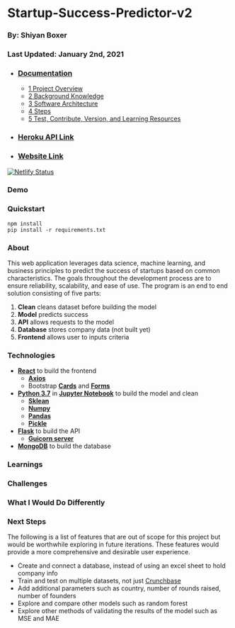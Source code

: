 # Startup-Success-Predictor-v2

### By: Shiyan Boxer
### Last Updated: January 2nd, 2021

- ### [Documentation](https://github.com/shiyanboxer/Startup-Success-Predictor-v2/tree/master/Documentation)
  - [1 Project Overview](https://github.com/shiyanboxer/Startup-Success-Predictor-v2/blob/master/Documentation/1_Project_Overview.md)
  - [2 Background Knowledge](https://github.com/shiyanboxer/Startup-Success-Predictor-v2/blob/master/Documentation/2_Background_Knowledge.md)
  - [3 Software Architecture](https://github.com/shiyanboxer/Startup-Success-Predictor-v2/blob/master/Documentation/3_Software_Architecture.md)
  - [4 Steps](https://github.com/shiyanboxer/Startup-Success-Predictor-v2/blob/master/Documentation/4_Steps.md)
  - [5 Test, Contribute, Version, and Learning Resources](https://github.com/shiyanboxer/Startup-Success-Predictor-v2/blob/master/Documentation/5_Test_Contribute_Version.md)

- ### [Heroku API Link](https://startup-success-predictor-api.herokuapp.com/)
- ### [Website Link](https://startup-success-predictor.netlify.app/)

[![Netlify Status](https://api.netlify.com/api/v1/badges/d94e1949-ad8e-456b-a2b0-7049dc10ea58/deploy-status)](https://app.netlify.com/sites/startup-success-predictor/deploys)
### Demo

### **Quickstart**
```
npm install
pip install -r requirements.txt
```

### **About**
This web application leverages data science, machine learning, and business principles to predict the success of startups based on common characteristics. The goals throughout the development process are to ensure reliability, scalability, and ease of use. The program is an end to end solution consisting of five parts: 

1. **Clean** cleans dataset before building the model
2. **Model** predicts success 
3. **API** allows requests to the model
4. **Database** stores company data (not built yet)
5. **Frontend** allows user to inputs criteria

### **Technologies** 
- **[React](https://reactjs.org/docs/create-a-new-react-app.html)** to build the frontend
  - **[Axios](https://www.npmjs.com/package/axios)**
  - Bootstrap **[Cards](https://mdbootstrap.com/docs/react/components/cards/)** and **[Forms](https://mdbootstrap.com/docs/react/forms/basic/)**
- **[Python 3.7](https://www.python.org/downloads/release/python-370/)** in **[Jupyter Notebook](https://jupyter.org/)** to build the model and clean
  - **[Sklean](https://scikit-learn.org/stable/modules/generated/sklearn.linear_model.LinearRegression.html)**
  - **[Numpy](https://numpy.org/doc/stable/reference/generated/numpy.array.html)**
  - **[Pandas](https://pandas.pydata.org/pandas-docs/stable/reference/api/pandas.DataFrame.html)**
  - **[Pickle](https://docs.python.org/3/library/pickle.html)**
- **[Flask](https://flask.palletsprojects.com/en/1.1.x/)** to build the API
  - **[Guicorn server](https://gunicorn.org/)**
- **[MongoDB](https://www.mongodb.com/2)** to build the database

### **Learnings**

### **Challenges**

### **What I Would Do Differently**

### **Next Steps**
The following is a list of features that are out of scope for this project but would be worthwhile exploring in future iterations. These features would provide a more comprehensive and desirable user experience.
- Create and connect a database, instead of using an excel sheet to hold company info 
- Train and test on multiple datasets, not just [Crunchbase](https://www.kaggle.com/arindam235/startup-investments-crunchbase/data)
- Add additional parameters such as country, number of rounds raised, number of founders
- Explore and compare other models such as random forest
- Explore other methods of validating the results of the model such as MSE and MAE
